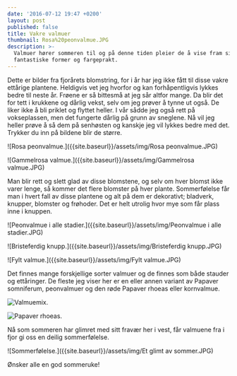 ```yaml
---
date: '2016-07-12 19:47 +0200'
layout: post
published: false
title: Vakre valmuer
thumbnail: Rosa%20peonvalmue.JPG
description: >-
  Valmuer hører sommeren til og på denne tiden pleier de å vise fram sine
  fantastiske former og fargeprakt.
---
```


Dette er bilder fra fjorårets blomstring, for i år har jeg ikke fått til disse vakre ettårige plantene. Heldigvis vet jeg hvorfor og kan forhåpentligvis lykkes bedre til neste år. Frøene er så bittesmå at jeg sår altfor mange. Da blir det for tett i krukkene og dårlig vekst, selv om jeg prøver å tynne ut også. De liker ikke å bli priklet og flyttet heller. I vår sådde jeg også rett på vokseplassen, men det fungerte dårlig på grunn av sneglene. Nå vil jeg heller prøve å så dem på senhøsten og kanskje jeg vil lykkes bedre med det. Trykker du inn på bildene blir de større.

![Rosa peonvalmue.]({{site.baseurl}}/assets/img/Rosa peonvalmue.JPG)

![Gammelrosa valmue.]({{site.baseurl}}/assets/img/Gammelrosa valmue.JPG)
 
 <!--more-->
 
Man blir rett og slett glad av disse blomstene, og selv om hver blomst ikke varer lenge, så kommer det flere blomster på hver plante. Sommerfølelse får man i hvert fall av disse plantene og alt på dem er dekorativt; bladverk, knupper, blomster og frøhoder. Det er helt utrolig hvor mye som får plass inne i knuppen.

![Peonvalmue i alle stadier.]({{site.baseurl}}/assets/img/Peonvalmue i alle stadier.JPG)

![Bristeferdig knupp.]({{site.baseurl}}/assets/img/Bristeferdig knupp.JPG)

![Fylt valmue.]({{site.baseurl}}/assets/img/Fylt valmue.JPG)

Det finnes mange forskjellige sorter valmuer og de finnes som både stauder og ettåringer. De fleste jeg viser her er en eller annen variant av Papaver somniferum, peonvalmuer og den røde Papaver rhoeas eller kornvalmue. 

![Valmuemix.]({{site.baseurl}}/assets/img/Valmuemix.JPG)

![Papaver rhoeas.]({{site.baseurl}}/assets/img/Kornvalmue.JPG)

Nå som sommeren har glimret med sitt fravær her i vest, får valmuene fra i fjor gi oss en deilig sommerfølelse.

![Sommerfølelse.]({{site.baseurl}}/assets/img/Et glimt av sommer.JPG)

Ønsker alle en god sommeruke!





 
 
 
 
